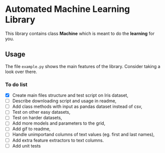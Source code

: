 # Automated Machine Learning Library

This library contains class **Machine** which is meant to do the **learning** for you.

## Usage

The file `example.py` shows the main features of the library. Consider taking a look over there.

<!-- ### Instalation -->

<!-- ### Interface -->

### To do list

- [x] Create main files structure and test script on Iris dataset,
- [ ] Describe downloading script and usage in readme,
- [ ] Add class methods with input as pandas dataset instead of csv,
- [ ] Test on other easy datasets,
- [ ] Test on harder datasets,
- [ ] Add more models and parameters to the grid,
- [ ] Add gif to readme,
- [ ] Handle unimportand columns of text values (eg. first and last names),
- [ ] Add extra feature extractors to text columns.
- [ ] Add unit tests
